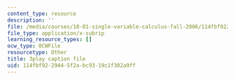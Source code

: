 ```yaml
---
content_type: resource
description: ''
file: /media/courses/18-01-single-variable-calculus-fall-2006/114fbf9229445f2abc9319c1f302a9ff_XRkgBWbWvg4.vtt
file_type: application/x-subrip
learning_resource_types: []
ocw_type: OCWFile
resourcetype: Other
title: 3play caption file
uid: 114fbf92-2944-5f2a-bc93-19c1f302a9ff
---
```

